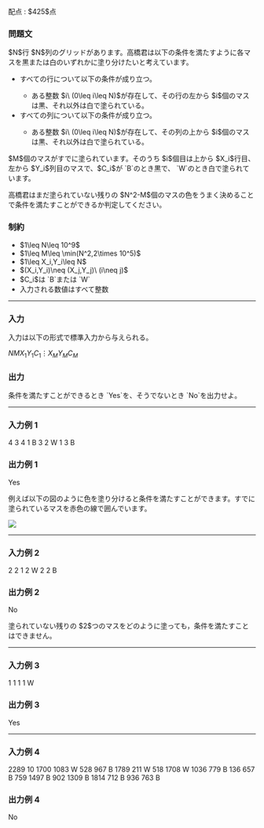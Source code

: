 
<div>

<span>

<span>

<p>
配点 : $425$点
</p>

<div>

<section>

### **問題文**

<p>
$N$行 $N$列のグリッドがあります。高橋君は以下の条件を満たすように各マスを黒または白のいずれかに塗り分けたいと考えています。
</p>

<ul>

<li>
すべての行について以下の条件が成り立つ。
</li>

<ul>

<li>
ある整数 $i\ (0\leq i\leq N)$が存在して、その行の左から $i$個のマスは黒、それ以外は白で塗られている。
</li>

</ul>

<li>
すべての列について以下の条件が成り立つ。
</li>

<ul>

<li>
ある整数 $i\ (0\leq i\leq N)$が存在して、その列の上から $i$個のマスは黒、それ以外は白で塗られている。
</li>

</ul>

</ul>

<p>
$M$個のマスがすでに塗られています。そのうち $i$個目は上から $X_i$行目、左から $Y_i$列目のマスで、$C_i$が `B`のとき黒で、 `W`のとき白で塗られています。
</p>

<p>
高橋君はまだ塗られていない残りの $N^2-M$個のマスの色をうまく決めることで条件を満たすことができるか判定してください。
</p>

</section>

</div>

<div>

<section>

### **制約**

<ul>

<li>
$1\leq N\leq 10^9$
</li>

<li>
$1\leq M\leq \min(N^2,2\times 10^5)$
</li>

<li>
$1\leq X_i,Y_i\leq N$
</li>

<li>
$(X_i,Y_i)\neq (X_j,Y_j)\ (i\neq j)$
</li>

<li>
$C_i$は `B`または `W`
</li>

<li>
入力される数値はすべて整数
</li>

</ul>

</section>

</div>

---

<div>

<div>

<section>

### **入力**

<p>
入力は以下の形式で標準入力から与えられる。
</p>

<div>

$N$$M$$X_1$$Y_1$$C_1$$\vdots$$X_M$$Y_M$$C_M$
</div>

</section>

</div>

<div>

<section>

### **出力**

<p>
条件を満たすことができるとき `Yes`を、そうでないとき `No`を出力せよ。
</p>

</section>

</div>

</div>

---

<div>

<section>

### **入力例 1**

<div>

4 3
4 1 B
3 2 W
1 3 B

</div>

</section>

</div>

<div>

<section>

### **出力例 1**

<div>

Yes

</div>

<p>
例えば以下の図のように色を塗り分けると条件を満たすことができます。すでに塗られているマスを赤色の線で囲んでいます。
</p>

<p>

<img src="https://img.atcoder.jp/abc386/6aa753f1ea6f821a58402fcc636fa348.png">

</img>

</p>

</section>

</div>

---

<div>

<section>

### **入力例 2**

<div>

2 2
1 2 W
2 2 B

</div>

</section>

</div>

<div>

<section>

### **出力例 2**

<div>

No

</div>

<p>
塗られていない残りの $2$つのマスをどのように塗っても，条件を満たすことはできません。
</p>

</section>

</div>

---

<div>

<section>

### **入力例 3**

<div>

1 1
1 1 W

</div>

</section>

</div>

<div>

<section>

### **出力例 3**

<div>

Yes

</div>

</section>

</div>

---

<div>

<section>

### **入力例 4**

<div>

2289 10
1700 1083 W
528 967 B
1789 211 W
518 1708 W
1036 779 B
136 657 B
759 1497 B
902 1309 B
1814 712 B
936 763 B

</div>

</section>

</div>

<div>

<section>

### **出力例 4**

<div>

No

</div>

</section>

</div>

</span>

</span>

</div>
